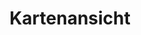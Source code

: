 ---
layout: default
title: Kartenansicht
has_children: true
permalink: /docs/frontend/map
parent: Frontend
nav_order: 1
---